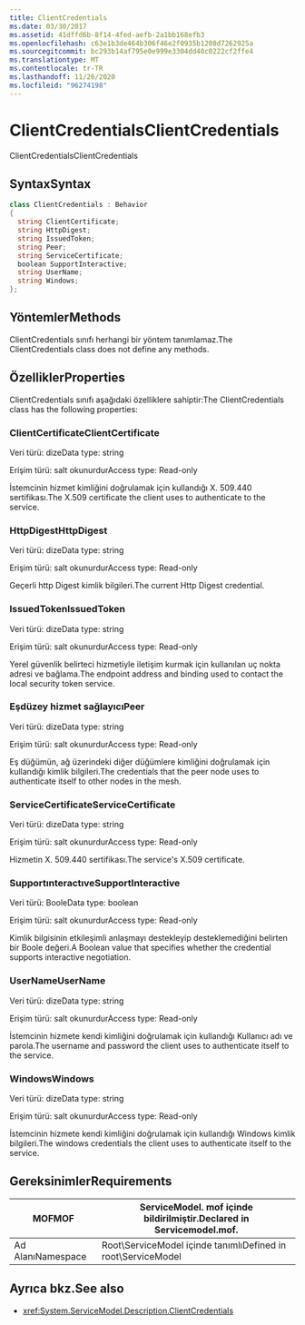 ```yaml
---
title: ClientCredentials
ms.date: 03/30/2017
ms.assetid: 41dffd6b-8f14-4fed-aefb-2a1bb168efb3
ms.openlocfilehash: c63e1b3de464b306f46e2f0935b1208d7262925a
ms.sourcegitcommit: bc293b14af795e0e999e3304dd40c0222cf2ffe4
ms.translationtype: MT
ms.contentlocale: tr-TR
ms.lasthandoff: 11/26/2020
ms.locfileid: "96274198"
---
```

# <a name="clientcredentials"></a><span data-ttu-id="b630a-102">ClientCredentials</span><span class="sxs-lookup"><span data-stu-id="b630a-102">ClientCredentials</span></span>

<span data-ttu-id="b630a-103">ClientCredentials</span><span class="sxs-lookup"><span data-stu-id="b630a-103">ClientCredentials</span></span>  
  
## <a name="syntax"></a><span data-ttu-id="b630a-104">Syntax</span><span class="sxs-lookup"><span data-stu-id="b630a-104">Syntax</span></span>  
  
```csharp
class ClientCredentials : Behavior  
{  
  string ClientCertificate;  
  string HttpDigest;  
  string IssuedToken;  
  string Peer;  
  string ServiceCertificate;  
  boolean SupportInteractive;  
  string UserName;  
  string Windows;  
};  
```  
  
## <a name="methods"></a><span data-ttu-id="b630a-105">Yöntemler</span><span class="sxs-lookup"><span data-stu-id="b630a-105">Methods</span></span>  

 <span data-ttu-id="b630a-106">ClientCredentials sınıfı herhangi bir yöntem tanımlamaz.</span><span class="sxs-lookup"><span data-stu-id="b630a-106">The ClientCredentials class does not define any methods.</span></span>  
  
## <a name="properties"></a><span data-ttu-id="b630a-107">Özellikler</span><span class="sxs-lookup"><span data-stu-id="b630a-107">Properties</span></span>  

 <span data-ttu-id="b630a-108">ClientCredentials sınıfı aşağıdaki özelliklere sahiptir:</span><span class="sxs-lookup"><span data-stu-id="b630a-108">The ClientCredentials class has the following properties:</span></span>  
  
### <a name="clientcertificate"></a><span data-ttu-id="b630a-109">ClientCertificate</span><span class="sxs-lookup"><span data-stu-id="b630a-109">ClientCertificate</span></span>  

 <span data-ttu-id="b630a-110">Veri türü: dize</span><span class="sxs-lookup"><span data-stu-id="b630a-110">Data type: string</span></span>  
  
 <span data-ttu-id="b630a-111">Erişim türü: salt okunurdur</span><span class="sxs-lookup"><span data-stu-id="b630a-111">Access type: Read-only</span></span>  
  
 <span data-ttu-id="b630a-112">İstemcinin hizmet kimliğini doğrulamak için kullandığı X. 509.440 sertifikası.</span><span class="sxs-lookup"><span data-stu-id="b630a-112">The X.509 certificate the client uses to authenticate to the service.</span></span>  
  
### <a name="httpdigest"></a><span data-ttu-id="b630a-113">HttpDigest</span><span class="sxs-lookup"><span data-stu-id="b630a-113">HttpDigest</span></span>  

 <span data-ttu-id="b630a-114">Veri türü: dize</span><span class="sxs-lookup"><span data-stu-id="b630a-114">Data type: string</span></span>  
  
 <span data-ttu-id="b630a-115">Erişim türü: salt okunurdur</span><span class="sxs-lookup"><span data-stu-id="b630a-115">Access type: Read-only</span></span>  
  
 <span data-ttu-id="b630a-116">Geçerli http Digest kimlik bilgileri.</span><span class="sxs-lookup"><span data-stu-id="b630a-116">The current Http Digest credential.</span></span>  
  
### <a name="issuedtoken"></a><span data-ttu-id="b630a-117">IssuedToken</span><span class="sxs-lookup"><span data-stu-id="b630a-117">IssuedToken</span></span>  

 <span data-ttu-id="b630a-118">Veri türü: dize</span><span class="sxs-lookup"><span data-stu-id="b630a-118">Data type: string</span></span>  
  
 <span data-ttu-id="b630a-119">Erişim türü: salt okunurdur</span><span class="sxs-lookup"><span data-stu-id="b630a-119">Access type: Read-only</span></span>  
  
 <span data-ttu-id="b630a-120">Yerel güvenlik belirteci hizmetiyle iletişim kurmak için kullanılan uç nokta adresi ve bağlama.</span><span class="sxs-lookup"><span data-stu-id="b630a-120">The endpoint address and binding used to contact the local security token service.</span></span>  
  
### <a name="peer"></a><span data-ttu-id="b630a-121">Eşdüzey hizmet sağlayıcı</span><span class="sxs-lookup"><span data-stu-id="b630a-121">Peer</span></span>  

 <span data-ttu-id="b630a-122">Veri türü: dize</span><span class="sxs-lookup"><span data-stu-id="b630a-122">Data type: string</span></span>  
  
 <span data-ttu-id="b630a-123">Erişim türü: salt okunurdur</span><span class="sxs-lookup"><span data-stu-id="b630a-123">Access type: Read-only</span></span>  
  
 <span data-ttu-id="b630a-124">Eş düğümün, ağ üzerindeki diğer düğümlere kimliğini doğrulamak için kullandığı kimlik bilgileri.</span><span class="sxs-lookup"><span data-stu-id="b630a-124">The credentials that the peer node uses to authenticate itself to other nodes in the mesh.</span></span>  
  
### <a name="servicecertificate"></a><span data-ttu-id="b630a-125">ServiceCertificate</span><span class="sxs-lookup"><span data-stu-id="b630a-125">ServiceCertificate</span></span>  

 <span data-ttu-id="b630a-126">Veri türü: dize</span><span class="sxs-lookup"><span data-stu-id="b630a-126">Data type: string</span></span>  
  
 <span data-ttu-id="b630a-127">Erişim türü: salt okunurdur</span><span class="sxs-lookup"><span data-stu-id="b630a-127">Access type: Read-only</span></span>  
  
 <span data-ttu-id="b630a-128">Hizmetin X. 509.440 sertifikası.</span><span class="sxs-lookup"><span data-stu-id="b630a-128">The service's X.509 certificate.</span></span>  
  
### <a name="supportinteractive"></a><span data-ttu-id="b630a-129">Supportınteractıve</span><span class="sxs-lookup"><span data-stu-id="b630a-129">SupportInteractive</span></span>  

 <span data-ttu-id="b630a-130">Veri türü: Boole</span><span class="sxs-lookup"><span data-stu-id="b630a-130">Data type: boolean</span></span>  
  
 <span data-ttu-id="b630a-131">Erişim türü: salt okunurdur</span><span class="sxs-lookup"><span data-stu-id="b630a-131">Access type: Read-only</span></span>  
  
 <span data-ttu-id="b630a-132">Kimlik bilgisinin etkileşimli anlaşmayı destekleyip desteklemediğini belirten bir Boole değeri.</span><span class="sxs-lookup"><span data-stu-id="b630a-132">A Boolean value that specifies whether the credential supports interactive negotiation.</span></span>  
  
### <a name="username"></a><span data-ttu-id="b630a-133">UserName</span><span class="sxs-lookup"><span data-stu-id="b630a-133">UserName</span></span>  

 <span data-ttu-id="b630a-134">Veri türü: dize</span><span class="sxs-lookup"><span data-stu-id="b630a-134">Data type: string</span></span>  
  
 <span data-ttu-id="b630a-135">Erişim türü: salt okunurdur</span><span class="sxs-lookup"><span data-stu-id="b630a-135">Access type: Read-only</span></span>  
  
 <span data-ttu-id="b630a-136">İstemcinin hizmete kendi kimliğini doğrulamak için kullandığı Kullanıcı adı ve parola.</span><span class="sxs-lookup"><span data-stu-id="b630a-136">The username and password the client uses to authenticate itself to the service.</span></span>  
  
### <a name="windows"></a><span data-ttu-id="b630a-137">Windows</span><span class="sxs-lookup"><span data-stu-id="b630a-137">Windows</span></span>  

 <span data-ttu-id="b630a-138">Veri türü: dize</span><span class="sxs-lookup"><span data-stu-id="b630a-138">Data type: string</span></span>  
  
 <span data-ttu-id="b630a-139">Erişim türü: salt okunurdur</span><span class="sxs-lookup"><span data-stu-id="b630a-139">Access type: Read-only</span></span>  
  
 <span data-ttu-id="b630a-140">İstemcinin hizmete kendi kimliğini doğrulamak için kullandığı Windows kimlik bilgileri.</span><span class="sxs-lookup"><span data-stu-id="b630a-140">The windows credentials the client uses to authenticate itself to the service.</span></span>  
  
## <a name="requirements"></a><span data-ttu-id="b630a-141">Gereksinimler</span><span class="sxs-lookup"><span data-stu-id="b630a-141">Requirements</span></span>  
  
|<span data-ttu-id="b630a-142">MOF</span><span class="sxs-lookup"><span data-stu-id="b630a-142">MOF</span></span>|<span data-ttu-id="b630a-143">ServiceModel. mof içinde bildirilmiştir.</span><span class="sxs-lookup"><span data-stu-id="b630a-143">Declared in Servicemodel.mof.</span></span>|  
|---------|-----------------------------------|  
|<span data-ttu-id="b630a-144">Ad Alanı</span><span class="sxs-lookup"><span data-stu-id="b630a-144">Namespace</span></span>|<span data-ttu-id="b630a-145">Root\ServiceModel içinde tanımlı</span><span class="sxs-lookup"><span data-stu-id="b630a-145">Defined in root\ServiceModel</span></span>|  
  
## <a name="see-also"></a><span data-ttu-id="b630a-146">Ayrıca bkz.</span><span class="sxs-lookup"><span data-stu-id="b630a-146">See also</span></span>

- <xref:System.ServiceModel.Description.ClientCredentials>

